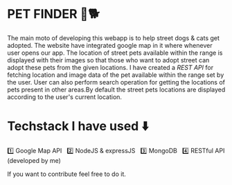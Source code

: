 # PET FINDER 🐶🐕

The main moto of developing this webapp is to help street dogs & cats get adopted.
The website have integrated google map in it where whenever user opens our app. The location of street pets available within the range is displayed with their images so that those who want to adopt street can adopt these pets from the given locations.
I have created a _*REST API*_ for fetching location and image data of the pet available within the range set by the user. User can also perform search operation for getting the locations of pets present in other areas.By default the street pets locations are displayed according to the user's current location.

# Techstack I have used ⬇️
1️⃣ Google Map API  &nbsp;
2️⃣ NodeJS & expressJS  &nbsp;
3️⃣ MongoDB  &nbsp;
4️⃣ RESTful API (developed by me)

If you want to contribute feel free to do it.
